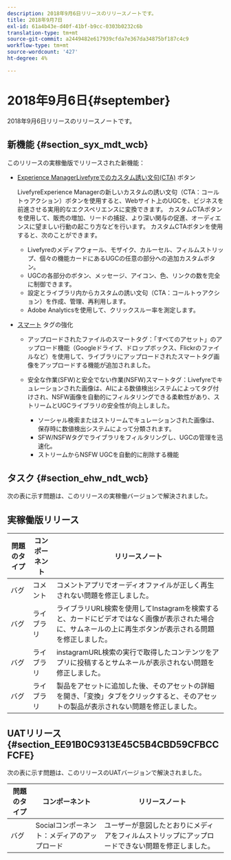 ```yaml
---
description: 2018年9月6日リリースのリリースノートです。
title: 2018年9月7日
exl-id: 61a4b43e-d40f-41bf-b9cc-0303b0232c6b
translation-type: tm+mt
source-git-commit: a2449482e617939cfda7e367da34875bf187c4c9
workflow-type: tm+mt
source-wordcount: '427'
ht-degree: 4%

---
```


# 2018年9月6日{#september}

2018年9月6日リリースのリリースノートです。

## 新機能 {#section_syx_mdt_wcb}

このリリースの実稼働版でリリースされた新機能：

* [Experience ManagerLivefyreでのカスタム誘い文句(CTA)](/help/using/c-features-livefyre/c-call-to-action-button.md#topic_EBE23A0F827645E0A0C619DCF3872EE5) ボタン

   LivefyreExperience Managerの新しいカスタムの誘い文句（CTA：コールトゥアクション）ボタンを使用すると、Webサイト上のUGCを、ビジネスを前進させる実用的なエクスペリエンスに変換できます。 カスタムCTAボタンを使用して、販売の増加、リードの捕捉、より深い関与の促進、オーディエンスに望ましい行動の起こり方などを行います。 カスタムCTAボタンを使用すると、次のことができます。

   * Livefyreのメディアウォール、モザイク、カルーセル、フィルムストリップ、個々の機能カードにあるUGCの任意の部分への追加カスタムボタン。
   * UGCの各部分のボタン、メッセージ、アイコン、色、リンクの数を完全に制御できます。
   * 設定とライブラリ内からカスタムの誘い文句（CTA：コールトゥアクション）を作成、管理、再利用します。
   * Adobe Analyticsを使用して、クリックスルー率を測定します。

* [スマート](/help/using/c-features-livefyre/c-smart-tags/c-smart-tags.md#c_smart_tags) タグの強化

   * アップロードされたファイルのスマートタグ：「すべてのアセット」のアップロード機能（Googleドライブ、ドロップボックス、Flickrのファイルなど）を使用して、ライブラリにアップロードされたスマートタグ画像をアップロードする機能が追加されました。
   * 安全な作業(SFW)と安全でない作業(NSFW)スマートタグ：Livefyreでキュレーションされた画像は、AIによる数値検出システムによってタグ付けされ、NSFW画像を自動的にフィルタリングできる柔軟性があり、ストリームとUGCライブラリの安全性が向上しました。

      * ソーシャル検索またはストリームでキュレーションされた画像は、保存時に数値検出システムによって分類されます。
      * SFW/NSFWタグでライブラリをフィルタリングし、UGCの管理を迅速化。
      * ストリームからNSFW UGCを自動的に削除する機能

## タスク {#section_ehw_ndt_wcb}

次の表に示す問題は、このリリースの実稼働バージョンで解決されました。

## 実稼働版リリース

| **問題のタイプ** | **コンポーネント** | **リリースノート** |
|---|---|---|
| バグ | コメント | コメントアプリでオーディオファイルが正しく再生されない問題を修正しました。 |
| バグ | ライブラリ | ライブラリURL検索を使用してInstagramを検索すると、カードにビデオではなく画像が表示された場合に、サムネールの上に再生ボタンが表示される問題を修正しました。 |
| バグ | ライブラリ | instagramURL検索の実行で取得したコンテンツをアプリに投稿するとサムネールが表示されない問題を修正しました。 |
| バグ | ライブラリ | 製品をアセットに追加した後、そのアセットの詳細を開き、「変換」タブをクリックすると、そのアセットの製品が表示されない問題を修正しました。 |

## UATリリース{#section_EE91B0C9313E45C5B4CBD59CFBCCFCFE}

次の表に示す問題は、このリリースのUATバージョンで解決されました。

| **問題のタイプ** | **コンポーネント** | **リリースノート** |
|---|---|---|
| バグ | Socialコンポーネント：メディアのアップロード | ユーザーが意図したとおりにメディアをフィルムストリップにアップロードできない問題を修正しました。 |
